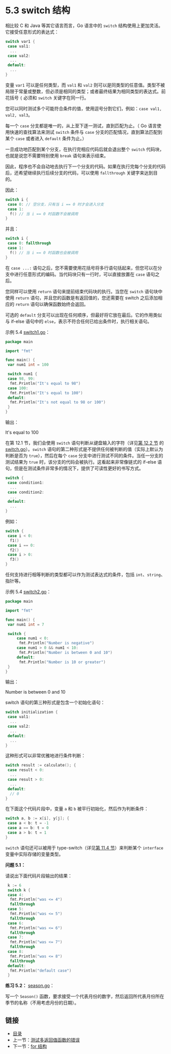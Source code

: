 # 5.3 switch 结构

相比较 C 和 Java 等其它语言而言，Go 语言中的 `switch` 结构使用上更加灵活。它接受任意形式的表达式：

```go
switch var1 {
 case val1:
  ...
 case val2:
  ...
 default:
  ...
}
```

变量 `var1` 可以是任何类型，而 `val1` 和 `val2` 则可以是同类型的任意值。类型不被局限于常量或整数，但必须是相同的类型；或者最终结果为相同类型的表达式。前花括号 `{` 必须和 `switch` 关键字在同一行。

您可以同时测试多个可能符合条件的值，使用逗号分割它们，例如：`case val1, val2, val3`。

每一个 `case` 分支都是唯一的，从上至下逐一测试，直到匹配为止。（ Go 语言使用快速的查找算法来测试 `switch` 条件与 `case` 分支的匹配情况，直到算法匹配到某个 `case` 或者进入 `default` 条件为止。）

一旦成功地匹配到某个分支，在执行完相应代码后就会退出整个 `switch` 代码块，也就是说您不需要特别使用 `break` 语句来表示结束。

因此，程序也不会自动地去执行下一个分支的代码。如果在执行完每个分支的代码后，还希望继续执行后续分支的代码，可以使用 `fallthrough` 关键字来达到目的。

因此：

```go
switch i {
 case 0: // 空分支，只有当 i == 0 时才会进入分支
 case 1:
  f() // 当 i == 0 时函数不会被调用
}
```

并且：

```go
switch i {
 case 0: fallthrough
 case 1:
  f() // 当 i == 0 时函数也会被调用
}
```

在 `case ...:` 语句之后，您不需要使用花括号将多行语句括起来，但您可以在分支中进行任意形式的编码。当代码块只有一行时，可以直接放置在 `case` 语句之后。

您同样可以使用 `return` 语句来提前结束代码块的执行。当您在 `switch` 语句块中使用 `return` 语句，并且您的函数是有返回值的，您还需要在 switch 之后添加相应的 `return` 语句以确保函数始终会返回。

可选的 `default` 分支可以出现在任何顺序，但最好将它放在最后。它的作用类似与 if-else 语句中的 `else`，表示不符合任何已给出条件时，执行相关语句。

示例 5.4 [switch1.go](examples/chapter_5/switch1.go)：

```go
package main

import "fmt"

func main() {
 var num1 int = 100

 switch num1 {
 case 98, 99:
  fmt.Println("It's equal to 98")
 case 100: 
  fmt.Println("It's equal to 100")
 default:
  fmt.Println("It's not equal to 98 or 100")
 }
}

```

输出：

 It's equal to 100

在第 12.1 节，我们会使用 `switch` 语句判断从键盘输入的字符（详见[第 12.2 节](12.2.md) 的 [switch.go](./examples/chapter_12/switch.go)）。`switch` 语句的第二种形式是不提供任何被判断的值（实际上默认为判断是否为 `true`），然后在每个 `case` 分支中进行测试不同的条件。当任一分支的测试结果为 `true` 时，该分支的代码会被执行。这看起来非常像链式的 if-else 语句，但是在测试条件非常多的情况下，提供了可读性更好的书写方式。

```go
switch {
 case condition1:
  ...
 case condition2:
  ...
 default:
  ...
}
```

例如：

```go
switch {
 case i < 0:
  f1()
 case i == 0:
  f2()
 case i > 0:
  f3()
}
```

任何支持进行相等判断的类型都可以作为测试表达式的条件，包括 `int`、`string`、指针等。

示例 5.4 [switch2.go](examples/chapter_5/switch2.go)：

```go
package main

import "fmt"

func main() {
 var num1 int = 7

 switch {
     case num1 < 0:
      fmt.Println("Number is negative")
     case num1 > 0 && num1 < 10:
      fmt.Println("Number is between 0 and 10")
     default:
      fmt.Println("Number is 10 or greater")
 }
}
```

输出：

 Number is between 0 and 10

switch 语句的第三种形式是包含一个初始化语句：

```go
switch initialization {
 case val1:
  ...
 case val2:
  ...
 default:
  ...
}
```

这种形式可以非常优雅地进行条件判断：

```go
switch result := calculate(); {
 case result < 0:
  ...
 case result > 0:
  ...
 default:
  // 0
}
```

在下面这个代码片段中，变量 `a` 和 `b` 被平行初始化，然后作为判断条件：

```go
switch a, b := x[i], y[j]; {
 case a < b: t = -1
 case a == b: t = 0
 case a > b: t = 1
}
```

`switch` 语句还可以被用于 type-switch（详见[第 11.4 节](11.4.md)）来判断某个 `interface` 变量中实际存储的变量类型。

**问题 5.1：**

请说出下面代码片段输出的结果：

```go
 k := 6
 switch k {
 case 4:
  fmt.Println("was <= 4")
  fallthrough
 case 5:
  fmt.Println("was <= 5")
  fallthrough
 case 6:
  fmt.Println("was <= 6")
  fallthrough
 case 7:
  fmt.Println("was <= 7")
  fallthrough
 case 8:
  fmt.Println("was <= 8")
  fallthrough
 default:
  fmt.Println("default case")
 }
```

**练习 5.2：** [season.go](exercises/chapter_5/season.go)：

写一个 `Season()` 函数，要求接受一个代表月份的数字，然后返回所代表月份所在季节的名称（不用考虑月份的日期）。

## 链接

- [目录](getting-started.md)
- 上一节：[测试多返回值函数的错误](05.2.md)
- 下一节：[for 结构](05.4.md)
